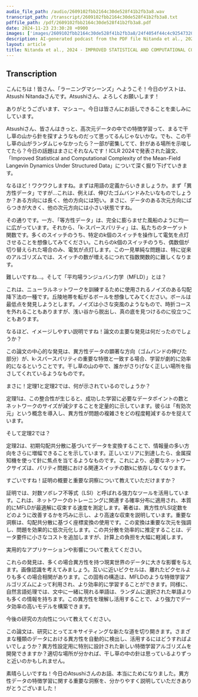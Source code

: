 ```yaml
---
audio_file_path: /audio/2609102fbb2164c30de528f41b2fb3a8.wav
transcript_path: /transcript/2609102fbb2164c30de528f41b2fb3a8.txt
pdffile_path: /pdf/2609102fbb2164c30de528f41b2fb3a8.pdf
date: 2024-11-23 23:30:28 +0900
images: ['images/2609102fbb2164c30de528f41b2fb3a8/24f4054f44c4c92547320e4c26b573e0eba8b3622fb9dbaab78636317995ba19.jpg', 'images/2609102fbb2164c30de528f41b2fb3a8/7d07c8ad420e50b523d5537feba3e2ef1b98229bc057924f35a8420db69381fe.jpg']
description: AI-generated podcast from the PDF file Nitanda et al., 2024 - IMPROVED STATISTICAL AND COMPUTATIONAL COM- PLEXITY OF THE MEAN-FIELD LANGEVIN DYNAMICS UNDER STRUCTURED DATA_JP / 2609102fbb2164c30de528f41b2fb3a8
layout: article
title: Nitanda et al., 2024 - IMPROVED STATISTICAL AND COMPUTATIONAL COM- PLEXITY OF THE MEAN-FIELD LANGEVIN DYNAMICS UNDER STRUCTURED DATA_JP
---
```


## Transcription
こんにちは！皆さん、「ラーニングマシーンズ」へようこそ！今日のゲストは、Atsushi Nitandaさんです。Atsushiさん、よろしくお願いします！

ありがとうございます、マシュー。今日は皆さんにお話しできることを楽しみにしています。

Atsushiさん、皆さんはきっと、高次元データの中での特徴学習って、まるで干し草の山から針を探すようなものだって思ってるんじゃないかな。でも、この干し草の山がランダムじゃなかったら？一部が密集してて、針がある場所を示唆してたら？今日の話題はまさにそれなんです！ICLR 2024で発表された論文、「Improved Statistical and Computational Complexity of the Mean-Field Langevin Dynamics Under Structured Data」について深く掘り下げていきます。

なるほど！ワクワクしますね。まずは用語の定義からいきましょうか。まず「異方性データ」ですが…これは、例えば、伸びたゴムバンドみたいなものでしょうか？ある方向には長く、他の方向には短い。まさに、データのある次元方向にばらつきが大きく、他の次元方向には小さい状態ですね。

その通りです。一方、「等方性データ」は、完全に膨らませた風船のように均一に広がっています。それから、「k-スパースパリティ」は、私たちのターゲット関数です。多くのスイッチのうち、特定のk個のスイッチを操作して電気を点灯させることを想像してみてください。これらのk個のスイッチのうち、偶数個が切り替えられた場合のみ、電気が点灯します。この一見単純な問題は、特に従来のアルゴリズムでは、スイッチの数が増えるにつれて指数関数的に難しくなります。

難しいですね…。そして「平均場ランジュバン力学（MFLD）」とは？

これは、ニューラルネットワークを訓練するために使用されるノイズのある勾配降下法の一種です。丘陵地帯を転がるボールを想像してみてください。ボールは最低点を発見しようとします。ノイズは小さな突風のようなもので、時折コースを外れることもありますが、浅い谷から脱出し、真の底を見つけるのに役立つこともあります。

なるほど、イメージしやすい説明ですね！論文の主要な発見は何だったのでしょうか？

この論文の中心的な発見は、異方性データの顕著な方向（ゴムバンドの伸びた部分）が、k-スパースパリティの重要な特徴と一致する場合、学習が劇的に効率的になるということです。干し草の山の中で、誰かがさりげなく正しい場所を指さしてくれているようなものです。

まさに！定理1と定理2では、何が示されているのでしょうか？

定理1は、この整合性が生じると、成功した学習に必要なデータポイントの数とネットワークのサイズが減少することを定量的に示しています。彼らは「有効次元」という概念を導入し、異方性が問題の複雑さをどの程度軽減するかを捉えています。

そして定理2では？

定理2は、初期勾配共分散に基づいてデータを変換することで、情報量の多い方向をさらに増幅できることを示しています。正しいエリアに到達したら、金属探知機を使って針に焦点を当てるようなものです。これにより、必要なネットワークサイズは、パリティ問題における関連スイッチの数kに依存しなくなります。

すごいですね！証明の概要と重要な洞察について教えていただけますか？

証明では、対数ソボレフ不等式（LSI）と呼ばれる強力なツールを活用しています。これは、ネットワークのトレーニングに関連する確率分布に適用され、本質的にMFLDが最適解に収束する速度を測定します。著者は、異方性がLSI定数をどのように改善するかを巧みに示し、より高速な収束を説明しています。重要な洞察は、勾配共分散に基づく座標変換の使用です。この変換は重要な次元を強調し、問題を効果的に低次元化します。この共分散を効率的に推定することは、データ要件に小さなコストを追加しますが、計算上の負担を大幅に軽減します。

実用的なアプリケーションや影響について教えてください。

これらの発見は、多くの場合異方性を持つ現実世界のデータに大きな影響を与えます。画像認識を考えてみましょう。互いに近いピクセルは、離れたピクセルよりも多くの場合相関があります。この固有の構造は、MFLDのような特徴学習アルゴリズムによって利用され、より効率的に学習することができます。同様に、自然言語処理では、文中に一緒に現れる単語は、ランダムに選択された単語よりも多くの情報を持ちます。この異方性を理解し活用することで、より強力でデータ効率の高いモデルを構築できます。

今後の研究の方向性について教えてください。

この論文は、研究にとってエキサイティングな新たな道を切り開きます。さまざまな種類のデータにおける異方性を自動的に検出し、活用するにはどうすればよいでしょうか？異方性設定用に特別に設計された新しい特徴学習アルゴリズムを開発できますか？適切な場所が分かれば、干し草の中の針は思っているよりずっと近いのかもしれません。

素晴らしいですね！今日のAtsushiさんのお話、本当にためになりました。異方性データの特徴学習に関する重要な洞察を、分かりやすく説明していただきありがとうございました！





